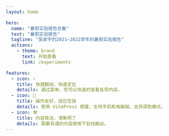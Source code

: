 ```yaml
---
layout: home

hero:
  name: "暑假实验报告合集"
  text: "暑假实验报告"
  tagline: "吴承宇的2021—2022学年的暑假实验报告"
  actions:
    - theme: brand
      text: 开始查看
      link: /experiments

features:
  - icon: ⚡️
    title: 快捷翻阅，快速定位
    details: 通过菜单，您可以快速的查看各项内容。
  - icon: 🖖
    title: 操作友好，适应性强
    details: 使用 VitePress 搭建，支持手机和电脑端，支持深色模式。
  - icon: 🛠️
    title: 内容简洁，清晰明了
    details: 需要背诵的内容使用下划线画出。
---
```


<!-- # 暑假实验报告合集 By 吴承宇

本次暑假一共有 4 个实验，分别是：

1. [鸡蛋泡醋](./ex1/index.md)
2. [杆秤制作](./ex2/index.md)
3. [自制酸碱指示剂并实验它在酸性和碱性、中性溶液中各显什么颜色](./ex3/index.md)
4. [金属生锈的条件](./ex4/index.md)

实验者：吴承宇 -->
